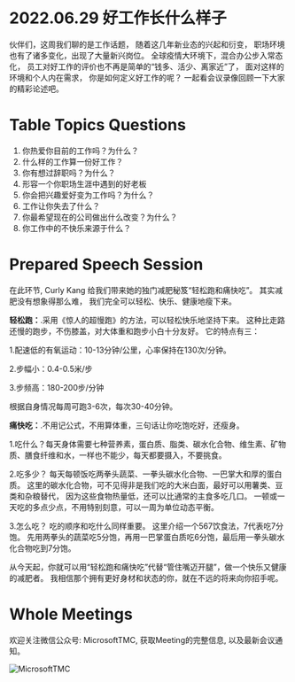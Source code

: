 # 2022.06.29 好工作长什么样子
伙伴们，这周我们聊的是工作话题，
随着这几年新业态的兴起和衍变，
职场环境也有了诸多变化，出现了大量新兴岗位。
全球疫情大环境下，混合办公步入常态化，
员工对好工作的评价也不再是简单的“钱多、活少、离家近”了，
面对这样的环境和个人内在需求，
你是如何定义好工作的呢？
一起看会议录像回顾一下大家的精彩论述吧。

# Table Topics Questions
1. 你热爱你目前的工作吗？为什么？
2. 什么样的工作算一份好工作？
3. 你有想过辞职吗？为什么？
4. 形容一个你职场生涯中遇到的好老板
5. 你会把兴趣爱好变为工作吗？为什么？
6. 工作让你失去了什么？
7. 你最希望现在的公司做出什么改变？为什么？
8. 你工作中的不快乐来源于什么？

# Prepared Speech Session
在此环节, Curly Kang 给我们带来她的独门减肥秘笈“轻松跑和痛快吃”。
其实减肥没有想象得那么难，
我们完全可以轻松、快乐、健康地瘦下来。

**轻松跑：**.采用《惊人的超慢跑》的方法，可以轻松快乐地坚持下来。
这种比走路还慢的跑步，不伤膝盖，对大体重和跑步小白十分友好。
它的特点有三：

1.配速低的有氧运动：10-13分钟/公里，心率保持在130次/分钟。

2.步幅小：0.4-0.5米/步

3.步频高：180-200步/分钟

根据自身情况每周可跑3-6次，每次30-40分钟。

**痛快吃：**.不用记公式，不用算体重，三句话让你吃饱吃好，还瘦身。

1.吃什么？每天身体需要七种营养素，蛋白质、脂类、碳水化合物、维生素、矿物质、膳食纤维和水，一样也不能少，每天都要摄入，不要挑食。

2.吃多少？
每天每顿饭吃两拳头蔬菜、一拳头碳水化合物、一巴掌大和厚的蛋白质。
这里的碳水化合物，可不见得非是我们吃的大米白面，最好可以用薯类、豆类和杂粮替代，
因为这些食物热量低，还可以比通常的主食多吃几口。
一顿或一天吃的多点少点，不用特别刻意，可以一周为单位动态平衡。

3.怎么吃？
吃的顺序和吃什么同样重要。
这里介绍一个567饮食法，7代表吃7分饱。
先用两拳头的蔬菜吃5分饱，再用一巴掌蛋白质吃6分饱，最后用一拳头碳水化合物吃到7分饱。

从今天起，你就可以用“轻松跑和痛快吃”代替“管住嘴迈开腿”，做一个快乐又健康的减肥者。
我相信那个拥有更好身材和状态的你，就在不远的将来向你招手呢。

# Whole Meetings
欢迎关注微信公众号: MicrosoftTMC, 获取Meeting的完整信息, 以及最新会议通知。

![MicrosoftTMC](https://user-images.githubusercontent.com/24701101/175764679-8d840fe7-b47c-4bf5-a031-c9b39fdaac66.png)
